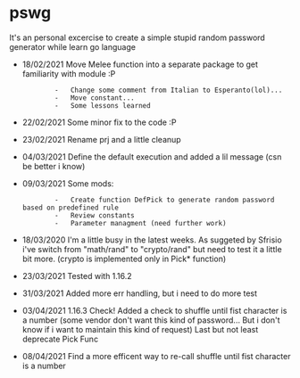 # pswg 

It's an personal excercise to create a simple stupid random password generator while learn go language

-   18/02/2021  Move Melee function into a separate package to get familiarity with module :P
  
                -   Change some comment from Italian to Esperanto(lol)...
                -   Move constant...
                -   Some lessons learned
  
-   22/02/2021  Some minor fix to the code :P
-   23/02/2021  Rename prj and a little cleanup
-   04/03/2021  Define the default execution and added a lil message (csn be better i know)
-   09/03/2021  Some mods:
  
                -   Create function DefPick to generate random password based on predefined rule
                -   Review constants
                -   Parameter managment (need further work)

-   18/03/2020  I'm a little busy in the latest weeks. As suggeted by Sfrisio i've switch from "math/rand" to "crypto/rand" but need to test it a little bit more. (crypto is implemented only in Pick* function)
-   23/03/2021  Tested with 1.16.2
-   31/03/2021  Added more err handling, but i need to do more test
-   03/04/2021  1.16.3 Check! Added a check to shuffle until fist character is a number (some vendor don't want this kind of password... But i don't know if i want to maintain this kind of request) Last but not least deprecate Pick Func
-   08/04/2021  Find a more efficent way to re-call shuffle until fist character is a number